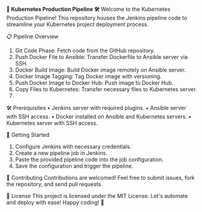 **🚀 Kubernetes Production Pipeline 🛠️**
Welcome to the Kubernetes Production Pipeline! This repository houses the Jenkins pipeline code to streamline your Kubernetes project deployment process.

📋 Pipeline Overview
1.	Git Code Phase: Fetch code from the GitHub repository.
2.	Push Docker File to Ansible: Transfer Dockerfile to Ansible server via SSH.
3.	Docker Build Image: Build Docker image remotely on Ansible server.
4.	Docker Image Tagging: Tag Docker image with versioning.
5.	Push Docker Image to Docker Hub: Push image to Docker Hub.
6.	Copy Files to Kubernetes: Transfer necessary files to Kubernetes server.
7.	
🛠️ Prerequisites
•	Jenkins server with required plugins.
•	Ansible server with SSH access.
•	Docker installed on Ansible and Kubernetes servers.
•	Kubernetes server with SSH access.

🚀 Getting Started
1.	Configure Jenkins with necessary credentials.
2.	Create a new pipeline job in Jenkins.
3.	Paste the provided pipeline code into the job configuration.
4.	Save the configuration and trigger the pipeline.

🤝 Contributing
Contributions are welcomed! Feel free to submit issues, fork the repository, and send pull requests.

📄 License
This project is licensed under the MIT License.
Let's automate and deploy with ease! Happy coding! 🎉


